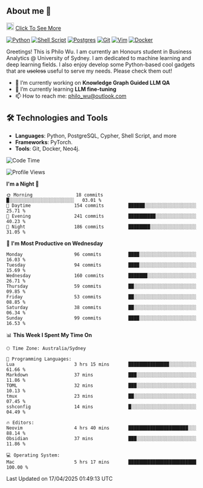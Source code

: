 ## About me 🤗

<a href="#"><img src="https://media.giphy.com/media/hvRJCLFzcasrR4ia7z/giphy.gif" width="20px" height="20px"></a> [Click To See More](https://codeboyphilo.github.io)

[![Python](https://img.shields.io/badge/python-3670A0?style=for-the-badge&logo=python&logoColor=ffdd54)](#)
[![Shell Script](https://img.shields.io/badge/shell_script-%23121011.svg?style=for-the-badge&logo=gnu-bash&logoColor=white)](#)
[![Postgres](https://img.shields.io/badge/postgres-%23316192.svg?style=for-the-badge&logo=postgresql&logoColor=white)](#)
[![Git](https://img.shields.io/badge/git-%23F05033.svg?style=for-the-badge&logo=git&logoColor=white)](#)
[![Vim](https://img.shields.io/badge/VIM-%2311AB00.svg?style=for-the-badge&logo=vim&logoColor=white)](#)
[![Docker](https://img.shields.io/badge/docker-%230db7ed.svg?style=for-the-badge&logo=docker&logoColor=white)](#)

Greetings! This is Philo Wu. I am currently an Honours student in Business Analytics \@ University of Sydney. I am dedicated to machine learning and deep learning fields. I also enjoy develop some Python-based cool gadgets that are ~~useless~~ useful to serve my needs. Please check them out!

- 🔭 I’m currently working on **Knowledge Graph Guided LLM QA**
- 🌱 I’m currently learning **LLM fine-tuning**
- 📫 How to reach me: philo_wu@outlook.com

## 🛠 Technologies and Tools
- **Languages**: Python, PostgreSQL, Cypher, Shell Script, and more
- **Frameworks**: PyTorch.
- **Tools**: Git, Docker, Neo4j.

<!--START_SECTION:waka-->
![Code Time](http://img.shields.io/badge/Code%20Time-747%20hrs%2043%20mins-blue)

![Profile Views](http://img.shields.io/badge/Profile%20Views-2-blue)

**I'm a Night 🦉** 

```text
🌞 Morning                18 commits          █░░░░░░░░░░░░░░░░░░░░░░░░   03.01 % 
🌆 Daytime                154 commits         ██████░░░░░░░░░░░░░░░░░░░   25.71 % 
🌃 Evening                241 commits         ██████████░░░░░░░░░░░░░░░   40.23 % 
🌙 Night                  186 commits         ████████░░░░░░░░░░░░░░░░░   31.05 % 
```
📅 **I'm Most Productive on Wednesday** 

```text
Monday                   96 commits          ████░░░░░░░░░░░░░░░░░░░░░   16.03 % 
Tuesday                  94 commits          ████░░░░░░░░░░░░░░░░░░░░░   15.69 % 
Wednesday                160 commits         ███████░░░░░░░░░░░░░░░░░░   26.71 % 
Thursday                 59 commits          ██░░░░░░░░░░░░░░░░░░░░░░░   09.85 % 
Friday                   53 commits          ██░░░░░░░░░░░░░░░░░░░░░░░   08.85 % 
Saturday                 38 commits          ██░░░░░░░░░░░░░░░░░░░░░░░   06.34 % 
Sunday                   99 commits          ████░░░░░░░░░░░░░░░░░░░░░   16.53 % 
```


📊 **This Week I Spent My Time On** 

```text
🕑︎ Time Zone: Australia/Sydney

💬 Programming Languages: 
Lua                      3 hrs 15 mins       ███████████████░░░░░░░░░░   61.66 % 
Markdown                 37 mins             ███░░░░░░░░░░░░░░░░░░░░░░   11.86 % 
TOML                     32 mins             ███░░░░░░░░░░░░░░░░░░░░░░   10.13 % 
tmux                     23 mins             ██░░░░░░░░░░░░░░░░░░░░░░░   07.45 % 
sshconfig                14 mins             █░░░░░░░░░░░░░░░░░░░░░░░░   04.49 % 

🔥 Editors: 
Neovim                   4 hrs 40 mins       ██████████████████████░░░   88.14 % 
Obsidian                 37 mins             ███░░░░░░░░░░░░░░░░░░░░░░   11.86 % 

💻 Operating System: 
Mac                      5 hrs 17 mins       █████████████████████████   100.00 % 
```


 Last Updated on 17/04/2025 01:49:13 UTC
<!--END_SECTION:waka-->
